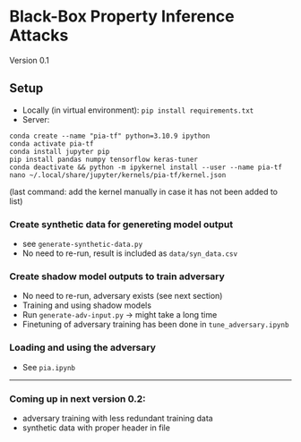 # Black-Box Property Inference Attacks
Version 0.1
## Setup
* Locally (in virtual environment):
`pip install requirements.txt`
* Server:
```
conda create --name "pia-tf" python=3.10.9 ipython
conda activate pia-tf
conda install jupyter pip
pip install pandas numpy tensorflow keras-tuner
conda deactivate && python -m ipykernel install --user --name pia-tf
nano ~/.local/share/jupyter/kernels/pia-tf/kernel.json
```
(last command: add the kernel manually in case it has not been added to list)

### Create synthetic data for genereting model output
* see `generate-synthetic-data.py`
* No need to re-run, result is included as `data/syn_data.csv`
### Create shadow model outputs to train adversary
* No need to re-run, adversary exists (see next section)
* Training and using shadow models
* Run `generate-adv-input.py` -> might take a long time
* Finetuning of adversary training has been done in `tune_adversary.ipynb`
### Loading and using the adversary
* See `pia.ipynb`

---
### Coming up in next version 0.2:
* adversary training with less redundant training data
* synthetic data with proper header in file